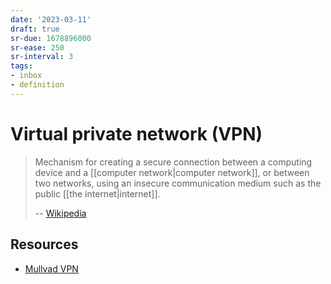 ```yaml
---
date: '2023-03-11'
draft: true
sr-due: 1678896000
sr-ease: 250
sr-interval: 3
tags:
- inbox
- definition
---
```


# Virtual private network (VPN)

> Mechanism for creating a secure connection between a computing device and a
> [[computer network|computer network]], or between two networks, using an
> insecure communication medium such as the public [[the internet|internet]].
>
> -- [Wikipedia](https://en.wikipedia.org/wiki/Virtual_private_network)

## Resources

- [Mullvad VPN](https://mullvad.net/en/account/#/login?next=/)
